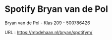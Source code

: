 # Spotify Bryan van de Pol
 Bryan van de Pol - Klas 209 - 500786426


URL : https://mbdehaan.nl/bryan/spotifym/
